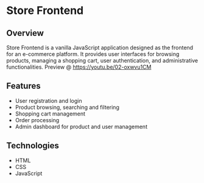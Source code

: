 # Store Frontend

## Overview

Store Frontend is a vanilla JavaScript application designed as the frontend for an e-commerce platform. It provides user interfaces for browsing products, managing a shopping cart, user authentication, and administrative functionalities.
Preview @ https://youtu.be/02-oxwvu1CM

## Features

- User registration and login
- Product browsing, searching and filtering
- Shopping cart management
- Order processing
- Admin dashboard for product and user management

## Technologies

- HTML
- CSS
- JavaScript

